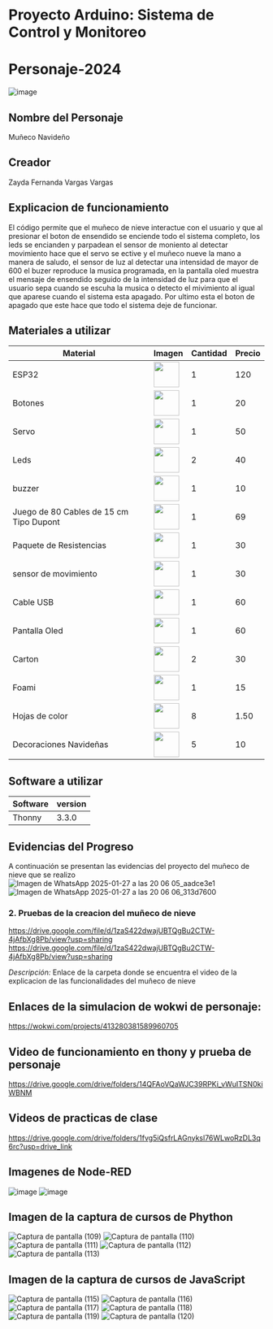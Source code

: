 # Proyecto Arduino: Sistema de Control y Monitoreo

# Personaje-2024
![image](https://http2.mlstatic.com/D_NQ_NP_953962-CBT72253298458_102023-O.webp)

## Nombre del Personaje
Muñeco Navideño

## Creador
Zayda Fernanda Vargas  Vargas


## Explicacion de funcionamiento

El código permite que el muñeco de nieve interactue con el usuario y que al presionar el boton de ensendido se enciende todo el sistema completo, los leds se encianden y parpadean
el sensor de moniento al detectar movimiento hace que el servo se ective y el muñeco nueve la mano a manera de saludo, el sensor de luz al detectar una intensidad de mayor de 600 el buzer 
reproduce la musica programada, en la pantalla oled muestra el mensaje de ensendido seguido de la intensidad de luz para que el usuario sepa cuando se escuha la musica o detecto el mivimiento 
al igual que aparese cuando el sistema esta apagado. Por ultimo esta el boton de apagado que este hace que todo el sistema deje de funcionar.

## Materiales a utilizar
|Material|Imagen|Cantidad|Precio|
|--|--|--|--|
|ESP32|<img src="https://github.com/user-attachments/assets/2fb063fd-c57e-492e-98c4-027652228051" width="50" />|1|120|
|Botones|<img src="https://encrypted-tbn0.gstatic.com/images?q=tbn:ANd9GcR-zaW_-5IHGioKMdZR-bcGw_jhtEBwyBvrrg&s" width="50" />|1|20|
|Servo|<img src="https://github.com/user-attachments/assets/d67ff593-fb93-4d22-81e1-a65a9ee8abc4" width="50" />|1|50|
|Leds|<img src="https://encrypted-tbn0.gstatic.com/images?q=tbn:ANd9GcQG4JgwoiJNx-qtM8lK0aDrysT5XaQPJG5vzA&s" width="50" />|2|40|
|buzzer|<img src="https://github.com/user-attachments/assets/cc56f6cf-d453-4dc7-9f74-329fd744fc03" width="50" />|1|10|
|Juego de 80 Cables de 15 cm Tipo Dupont|<img src="https://github.com/user-attachments/assets/de187140-6eb8-4f06-983d-cf22cac992fb" width="50" />|1|69|
|Paquete de Resistencias|<img src="https://github.com/user-attachments/assets/e3318bc2-5ebb-4ab6-98f8-c3bdb125deb9" width="50" />|1|30|
|sensor de movimiento|<img src="https://encrypted-tbn0.gstatic.com/images?q=tbn:ANd9GcTquk3HTIOrCYNqwWwp_2m9CuqkXN640l6Bng&s" width="50" />|1|30|
|Cable USB|<img src="https://github.com/user-attachments/assets/33bfae0a-3da9-47f7-902c-bb3717845738" width="50" />|1|60|
|Pantalla Oled|<img src="https://encrypted-tbn0.gstatic.com/images?q=tbn:ANd9GcSPCwFCX64f9fLP_9GkmzPWCSqDVmMJgKSdxQ&s" width="50" />|1|60|
|Carton |<img src="https://encrypted-tbn0.gstatic.com/images?q=tbn:ANd9GcRogiT1Nq7Dig2ExGhxIcrPLBc8MwtoHUKi1w&s" width="50" />|2|30|
|Foami|<img src="https://encrypted-tbn0.gstatic.com/images?q=tbn:ANd9GcS6hD6j-P_NjdmjjWXUKpyFSbZSnCyIYxZhow&s" width="50" />|1|15|
|Hojas de color|<img src="https://encrypted-tbn0.gstatic.com/images?q=tbn:ANd9GcROwp2-AcHhSl-4wntrJdYhGsjQSxYtj8NH5w&s" width="50" />|8|1.50|
|Decoraciones Navideñas|<img src="https://i.ytimg.com/vi/1p9powfDu4Y/maxresdefault.jpg" width="50" />|5|10|



## Software a utilizar
|Software|version|
|--|--|
|Thonny|	3.3.0|



## Evidencias del Progreso

A continuación se presentan las evidencias del proyecto del muñeco de nieve que se realizo
![Imagen de WhatsApp 2025-01-27 a las 20 06 05_aadce3e1](https://github.com/user-attachments/assets/f813b33e-d936-480f-b11e-4ac0c8ca1296)
![Imagen de WhatsApp 2025-01-27 a las 20 06 06_313d7600](https://github.com/user-attachments/assets/a8aba840-5c96-40e6-be25-e3921238a22e)

### 2. Pruebas de la creacion del muñeco de nieve 
https://drive.google.com/file/d/1zaS422dwajUBTQgBu2CTW-4jAfbXg8Pb/view?usp=sharing
https://drive.google.com/file/d/1zaS422dwajUBTQgBu2CTW-4jAfbXg8Pb/view?usp=sharing

*Descripción:* Enlace de la carpeta donde se encuentra el video de la explicacion de las funcionalidades del muñeco de nieve

## Enlaces de la simulacion de wokwi de personaje:
https://wokwi.com/projects/413280381589960705

## Video de funcionamiento en thony y prueba de personaje
https://drive.google.com/drive/folders/14QFAoVQaWJC39RPKi_vWuITSN0kiWBNM

## Videos de practicas de clase
https://drive.google.com/drive/folders/1fvg5iQsfrLAGnyksl76WLwoRzDL3q6rc?usp=drive_link


## Imagenes de Node-RED
![image](https://github.com/user-attachments/assets/696236fe-7fb9-4b6b-bc76-5aa71a934f66)
![image](https://github.com/user-attachments/assets/b64f709d-53ae-49cb-95aa-5f9f85241891)


## Imagen de la captura de cursos de Phython 
![Captura de pantalla (109)](https://github.com/user-attachments/assets/254ad026-e898-4774-aa53-eaf5618ef673)
![Captura de pantalla (110)](https://github.com/user-attachments/assets/816f2a0e-5a2e-4965-b1fb-ab2eeec7ce9d)
![Captura de pantalla (111)](https://github.com/user-attachments/assets/f0bf1b3a-08c0-42fe-a1f7-533185aba09a)
![Captura de pantalla (112)](https://github.com/user-attachments/assets/4d11b467-d109-40ef-8444-dca320aaaa71)
![Captura de pantalla (113)](https://github.com/user-attachments/assets/effc022e-4b8c-4c7e-9088-fd7693cb5b24)

## Imagen de la captura de cursos de JavaScript
![Captura de pantalla (115)](https://github.com/user-attachments/assets/c1dd9f4e-e187-44ad-8fcc-04cf4c28c89a)
![Captura de pantalla (116)](https://github.com/user-attachments/assets/29f70991-9957-4f12-8e30-23554fc54655)
![Captura de pantalla (117)](https://github.com/user-attachments/assets/dceb10d8-2b3d-42ed-bfa2-4c98930b42fb)
![Captura de pantalla (118)](https://github.com/user-attachments/assets/5948b18c-8c0f-4185-829a-cb9c994172b6)
![Captura de pantalla (119)](https://github.com/user-attachments/assets/79dece6c-ebe8-4942-8769-fe24ac6b5ea6)
![Captura de pantalla (120)](https://github.com/user-attachments/assets/93ea95d5-4de3-4930-935a-97263cc30df1)






